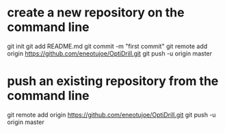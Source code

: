 # create a new repository on the command line

git init
git add README.md
git commit -m "first commit"
git remote add origin https://github.com/eneotujoe/OptiDrill.git
git push -u origin master

# push an existing repository from the command line

git remote add origin https://github.com/eneotujoe/OptiDrill.git
git push -u origin master